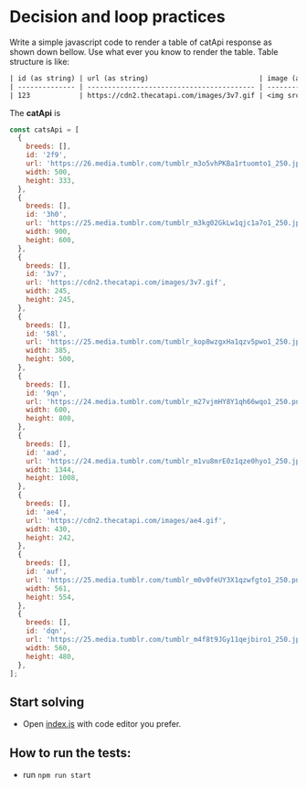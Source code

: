 # Decision and loop practices

Write a simple javascript code to render a table of catApi response as shown down bellow. Use what ever you know to render the table. Table structure is like:

```txt
| id (as string) | url (as string)                           | image (as string)                                     |
| -------------- | ----------------------------------------- | ----------------------------------------------------- |
| 123            | https://cdn2.thecatapi.com/images/3v7.gif | <img src="https://cdn2.thecatapi.com/images/3v7.gif"> |
```

The **catApi** is

```js
const catsApi = [
  {
    breeds: [],
    id: '2f9',
    url: 'https://26.media.tumblr.com/tumblr_m3o5vhPKBa1rtuomto1_250.jpg',
    width: 500,
    height: 333,
  },
  {
    breeds: [],
    id: '3h0',
    url: 'https://25.media.tumblr.com/tumblr_m3kg02GkLw1qjc1a7o1_250.jpg',
    width: 900,
    height: 600,
  },
  {
    breeds: [],
    id: '3v7',
    url: 'https://cdn2.thecatapi.com/images/3v7.gif',
    width: 245,
    height: 245,
  },
  {
    breeds: [],
    id: '58l',
    url: 'https://25.media.tumblr.com/tumblr_kop8wzgxHa1qzv5pwo1_250.jpg',
    width: 385,
    height: 500,
  },
  {
    breeds: [],
    id: '9qn',
    url: 'https://24.media.tumblr.com/tumblr_m27vjmHY8Y1qh66wqo1_250.png',
    width: 600,
    height: 800,
  },
  {
    breeds: [],
    id: 'aad',
    url: 'https://24.media.tumblr.com/tumblr_m1vu8mrE0z1qze0hyo1_250.jpg',
    width: 1344,
    height: 1008,
  },
  {
    breeds: [],
    id: 'ae4',
    url: 'https://cdn2.thecatapi.com/images/ae4.gif',
    width: 430,
    height: 242,
  },
  {
    breeds: [],
    id: 'auf',
    url: 'https://25.media.tumblr.com/tumblr_m0v0feUY3X1qzwfgto1_250.png',
    width: 561,
    height: 554,
  },
  {
    breeds: [],
    id: 'dqn',
    url: 'https://25.media.tumblr.com/tumblr_m4f8t9JGy11qejbiro1_250.jpg',
    width: 560,
    height: 480,
  },
];
```

## Start solving

- Open [index.js](./src/index.js) with code editor you prefer.

## How to run the tests:

- run `npm run start`
